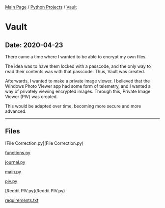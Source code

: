[Main Page](/) / [Python Projects](/python) / [Vault](/python/2020-04-05_I_Can_Make_Art_2)

# Vault

## Date: 2020-04-23

There came a time where I wanted to be able to encrypt my own files.

The idea was to have them locked with a passcode, and the only way to read their contents was with that passcode. Thus, Vault was created.

Afterwards, I wanted to make a private image viewer. I believed that the Windows Photo Viewer app had some form of telemetry, and I wanted a way of privately viewing encrypted images. Through this, Private Image Viewer (PIV) was created.

This would be adapted over time, becoming more secure and more advanced.

-----

## Files

[File Correction.py](File Correction.py)

[functions.py](functions.py)

[journal.py](journal.py)

[main.py](main.py)

[piv.py](piv.py)

[Reddit PIV.py](Reddit PIV.py)

[requirements.txt](requirements.txt)